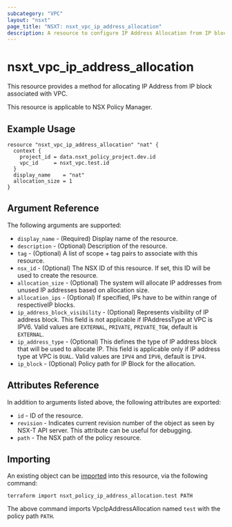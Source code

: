 ```yaml
---
subcategory: "VPC"
layout: "nsxt"
page_title: "NSXT: nsxt_vpc_ip_address_allocation"
description: A resource to configure IP Address Allocation from IP block associated with VPC.
---
```


# nsxt_vpc_ip_address_allocation

This resource provides a method for allocating IP Address from IP block associated with VPC.

This resource is applicable to NSX Policy Manager.

## Example Usage

```hcl
resource "nsxt_vpc_ip_address_allocation" "nat" {
  context {
    project_id = data.nsxt_policy_project.dev.id
    vpc_id     = nsxt_vpc.test.id
  }
  display_name    = "nat"
  allocation_size = 1
}
```

## Argument Reference

The following arguments are supported:

* `display_name` - (Required) Display name of the resource.
* `description` - (Optional) Description of the resource.
* `tag` - (Optional) A list of scope + tag pairs to associate with this resource.
* `nsx_id` - (Optional) The NSX ID of this resource. If set, this ID will be used to create the resource.
* `allocation_size` - (Optional) The system will allocate IP addresses from unused IP addresses based on allocation size.
* `allocation_ips` - (Optional) If specified, IPs have to be within range of respectiveIP blocks.
* `ip_address_block_visibility` - (Optional) Represents visibility of IP address block. This field is not applicable if IPAddressType at VPC is IPV6. Valid values are `EXTERNAL`, `PRIVATE`, `PRIVATE_TGW`, default is `EXTERNAL`.
* `ip_address_type` - (Optional) This defines the type of IP address block that will be used to allocate IP. This field is applicable only if IP address type at VPC is `DUAL`. Valid values are `IPV4` and `IPV6`, default is `IPV4`.
* `ip_block` - (Optional) Policy path for IP Block for the allocation.


## Attributes Reference

In addition to arguments listed above, the following attributes are exported:

* `id` - ID of the resource.
* `revision` - Indicates current revision number of the object as seen by NSX-T API server. This attribute can be useful for debugging.
* `path` - The NSX path of the policy resource.

## Importing

An existing object can be [imported][docs-import] into this resource, via the following command:

[docs-import]: https://www.terraform.io/cli/import

```
terraform import nsxt_policy_ip_address_allocation.test PATH
```

The above command imports VpcIpAddressAllocation named `test` with the policy path `PATH`.
